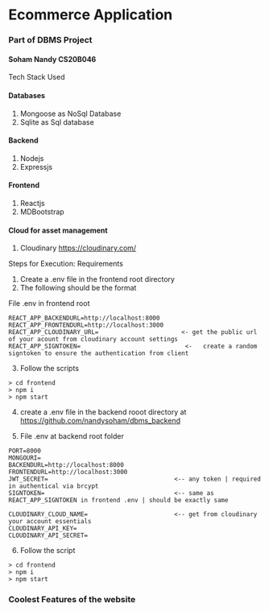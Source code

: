 # Ecommerce Application 
### Part of DBMS Project

#### Soham Nandy CS20B046


Tech Stack Used
#### Databases
1. Mongoose as NoSql Database
2. Sqlite as Sql database


#### Backend
1. Nodejs
2. Expressjs


#### Frontend
1. Reactjs
2. MDBootstrap


#### Cloud for asset management
1. Cloudinary https://cloudinary.com/

Steps for Execution:
Requirements

1. Create a .env file in the frontend root directory
2. The following  should be the format

File .env in frontend root
```
REACT_APP_BACKENDURL=http://localhost:8000
REACT_APP_FRONTENDURL=http://localhost:3000       
REACT_APP_CLOUDINARY_URL=                       <- get the public url of your acount from cloudinary account settings
REACT_APP_SIGNTOKEN=                             <-   create a random signtoken to ensure the authentication from client
``` 

3. Follow the scripts
```
> cd frontend
> npm i
> npm start
```

4. create a .env file in the backend rooot directory  at https://github.com/nandysoham/dbms_backend

5. File .env at backend root folder
```
PORT=8000
MONGOURI=
BACKENDURL=http://localhost:8000
FRONTENDURL=http://localhost:3000
JWT_SECRET=                                   <-- any token | required in authentical via brcypt
SIGNTOKEN=                                    <-- same as REACT_APP_SIGNTOKEN in frontend .env | should be exactly same

CLOUDINARY_CLOUD_NAME=                        <-- get from cloudinary your account essentials
CLOUDINARY_API_KEY=
CLOUDINARY_API_SECRET=
```

6. Follow the script
```
> cd frontend
> npm i
> npm start
```


### Coolest Features of the website

